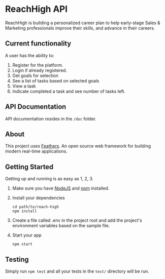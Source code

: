# ReachHigh API

ReachHigh is building a personalized career plan to help early-stage Sales & Marketing professionals improve their skills, and advance in their careers.

## Current functionality

A user has the ability to:

1. Register for the platform.
1. Login if already registered.
2. Get goals for selection
3. See a list of tasks based on selected goals
4. View a task
5. Indicate completed a task and see number of tasks left.

> 

## API Documentation

API documentation resides in the `/doc` folder.

## About

This project uses [Feathers](http://feathersjs.com). An open source web framework for building modern real-time applications.

## Getting Started

Getting up and running is as easy as 1, 2, 3.

1. Make sure you have [NodeJS](https://nodejs.org/) and [npm](https://www.npmjs.com/) installed.
2. Install your dependencies

    ```
    cd path/to/reach-high
    npm install
    ```

3. Create a file called .env in the project root and add the project's environment variables based on the sample file.

4. Start your app

    ```
    npm start
    ```

## Testing

Simply run `npm test` and all your tests in the `test/` directory will be run.

